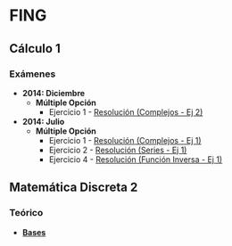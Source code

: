 # FING

## Cálculo 1

### Exámenes

* **2014: Diciembre**
  - **Múltiple Opción**
    + Ejercicio 1 - [Resolución (Complejos - Ej 2)](https://es.wikiversity.org/wiki/Ejercicios_resueltos_de_C%C3%A1lculo#N.C3.BAmeros_Complejos)
* **2014: Julio**
  - **Múltiple Opción**
    + Ejercicio 1 - [Resolución (Complejos - Ej 1)](https://es.wikiversity.org/wiki/Ejercicios_resueltos_de_C%C3%A1lculo#N.C3.BAmeros_Complejos)
    + Ejercicio 2 - [Resolución (Series - Ej 1)](https://es.wikiversity.org/wiki/Ejercicios_resueltos_de_C%C3%A1lculo#Series)
    + Ejercicio 4 - [Resolución (Función Inversa - Ej  1)](https://es.wikiversity.org/wiki/Ejercicios_resueltos_de_C%C3%A1lculo#Series)


## Matemática Discreta 2

### Teórico

* [**Bases**](https://es.wikiversity.org/wiki/Matem%C3%A1ticas_discretas/Bases)
